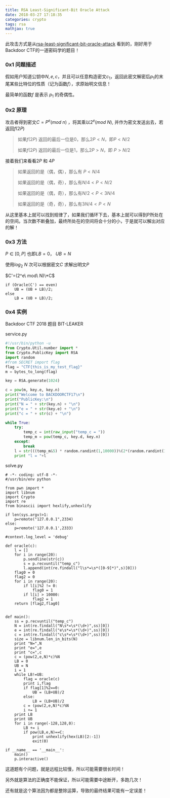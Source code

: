 ```yaml
---
title: RSA Least-Significant-Bit Oracle Attack
date: 2018-03-27 17:18:35
categories: crypto
tags: rsa
mathjax: true
---
```


此攻击方式是从[rsa-least-significant-bit-oracle-attack](https://crypto.stackexchange.com/questions/11053/rsa-least-significant-bit-oracle-attack) 看到的，刚好用于Backdoor CTF的一道密码学的题目！

### 0x1 问题描述

假如用户知道公钥中$N,e,c$，并且可以任意构造密文$c_1$，返回此密文解密后$p_1$的末尾某些比特位的性质（记为函数$f$），求原始明文信息！

最简单的函数$f$ 是表示 $p_1$ 的奇偶性。

### 0x2 原理

攻击者得到密文$C=P^e(mod\ n)$ ，将其乘以$2^e(mod\ N)$, 并作为密文发送出去，若返回$f(2P)$

> 如果$f(2P)$ 返回的最后一位是0，那么$2P<N$，即$P<N/2$
>
> 如果$f(2P)$ 返回的最后一位是1，那么$2P>N$，即 $P>N/2$

接着我们来看看$2P$ 和 $4P$

> 如果返回的是（偶，偶），那么有 $P<N/4$
>
> 如果返回的是（偶，奇），那么有$N/4<P<N/2$
>
> 如果返回的是（偶，奇），那么有$N/2<P<3N/4$
>
> 如果返回的是（奇，奇），那么有$3N/4<P<N$

从这里基本上就可以找到规律了，如果我们循环下去，基本上就可以得到P所处在的空间。当次数不断叠加，最终所处在的空间将会十分的小，于是就可以解出对应的解！

### 0x3 方法

$P\in[0,P]$ 也即$LB=0$， $UB=N$

使用$log_2\ N$ 次可以根据密文$C$ 求解出明文$P$

$C'=(2^e\ mod\ N)\*C$

```
if (Oracle(C') == even)
    UB = (UB + LB)/2;
else
    LB = (UB + LB)/2;
```

### 0x4 实例

Backdoor CTF 2018 题目 BIT-LEAKER

service.py

```python
#!/usr/bin/python -u
from Crypto.Util.number import *
from Crypto.PublicKey import RSA
import random
#from SECRET import flag
flag = "CTF{this_is_my_test_flag}"
m = bytes_to_long(flag)

key = RSA.generate(1024)

c = pow(m, key.e, key.n)
print("Welcome to BACKDOORCTF17\n")
print("PublicKey:\n")
print("N = " + str(key.n) + "\n")
print("e = " + str(key.e) + "\n")
print("c = " + str(c) + "\n")

while True:
    try:
        temp_c = int(raw_input("temp_c = "))
        temp_m = pow(temp_c, key.d, key.n)
    except:
        break
    l = str(((temp_m&5) * random.randint(1,10000))%(2*(random.randint(1,10000))))
    print "l = "+l
```

solve.py

```
# -*- coding: utf-8 -*-
#/usr/bin/env python

from pwn import *
import libnum
import Crypto
import re
from binascii import hexlify,unhexlify

if len(sys.argv)>1:
    p=remote("127.0.0.1",2334)
else:
    p=remote('127.0.0.1',2333)

#context.log_level = 'debug'

def oracle(c):
    l = []
    for i in range(20):
        p.sendline(str(c))
        s = p.recvuntil("temp_c")
        l.append(int(re.findall("l\s*=\s*([0-9]*)",s)[0]))
    flag0 = 0
    flag2 = 0
    for i in range(20):
        if l[i]%2 != 0:
            flag0 = 1
        if l[i] > 10000:
            flag2 = 1
    return [flag2,flag0]


def main():
    ss = p.recvuntil("temp_c")
    N = int(re.findall("N\s*=\s*(\d+)",ss)[0])
    e = int(re.findall("e\s*=\s*(\d+)",ss)[0])
    c = int(re.findall("c\s*=\s*(\d+)",ss)[0])
    size = libnum.len_in_bits(N)
    print "N=",N
    print "e=",e
    print "c=",c
    c = (pow(2,e,N)*c)%N
    LB = 0
    UB = N
    i = 1
    while LB!=UB:
        flag = oracle(c)
        print i,flag
        if flag[1]%2==0:
            UB = (LB+UB)/2
        else:
            LB = (LB+UB)/2
        c = (pow(2,e,N)*c)%N
        i += 1
    print LB
    print UB
    for i in range(-128,128,0):
        LB += i
        if pow(LB,e,N)==C:
            print unhexlify(hex(LB)[2:-1])
            exit(0)

if __name__ == '__main__':
    main()
    p.interactive()
```

这道题有个问题，就是远程比较慢，所以可能需要很长时间！

另外就是算法的正确度不能保证，所以可能需要中途断开，多跑几次！

还有就是这个算法因为都是整除运算，导致的最终结果可能有一定误差！